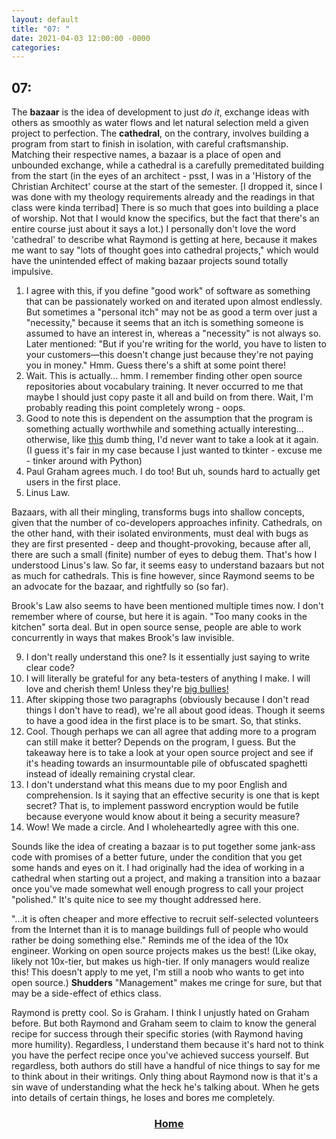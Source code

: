 ```yaml
---	
layout: default	
title: "07: "	
date: 2021-04-03 12:00:00 -0000	
categories:	
---
```


## 07:

The **bazaar** is the idea of development to just _do it_, exchange ideas with others as smoothly as water flows and let natural selection meld a given project to perfection. The **cathedral**, on the contrary, involves building a program from start to finish in isolation, with careful craftsmanship. Matching their respective names, a bazaar is a place of open and unbounded exchange, while a cathedral is a carefully premeditated building from the start (in the eyes of an architect - psst, I was in a 'History of the Christian Architect' course at the start of the semester. \[I dropped it, since I was done with my theology requirements already and the readings in that class were kinda terribad\] There is so much that goes into building a place of worship. Not that I would know the specifics, but the fact that there's an entire course just about it says a lot.)
I personally don't love the word 'cathedral' to describe what Raymond is getting at here, because it makes me want to say "lots of thought goes into cathedral projects," which would have the unintended effect of making bazaar projects sound totally impulsive.

1. I agree with this, if you define "good work" of software as something that can be passionately worked on and iterated upon almost endlessly. But sometimes a "personal itch" may not be as good a term over just a "necessity," because it seems that an itch is something someone is assumed to have an interest in, whereas a "necessity" is not always so. Later mentioned: "But if you're writing for the world, you have to listen to your customers—this doesn't change just because they're not paying you in money." Hmm. Guess there's a shift at some point there!
2. Wait. This is actually... hmm. I remember finding other open source repositories about vocabulary training. It never occurred to me that maybe I should just copy paste it all and build on from there. Wait, I'm probably reading this point completely wrong - oops.
5. Good to note this is dependent on the assumption that the program is something actually worthwhile and something actually interesting... otherwise, like [this](https://github.com/Nuolong/novlos-tools) dumb thing, I'd never want to take a look at it again. (I guess it's fair in my case because I just wanted to tkinter - excuse me - tinker around with Python)
6. Paul Graham agrees much. I do too! But uh, sounds hard to actually get users in the first place.
8. Linus Law.

Bazaars, with all their mingling, transforms bugs into shallow concepts, given that the number of co-developers approaches infinity. Cathedrals, on the other hand, with their isolated environments, must deal with bugs as they are first presented - deep and thought-provoking, because after all, there are such a small (finite) number of eyes to debug them. That's how I understood Linus's law. So far, it seems easy to understand bazaars but not as much for cathedrals. This is fine however, since Raymond seems to be an advocate for the bazaar, and rightfully so (so far).

Brook's Law also seems to have been mentioned multiple times now. I don't remember where of course, but here it is again. "Too many cooks in the kitchen" sorta deal. But in open source sense, people are able to work concurrently in ways that makes Brook's law invisible.

9. I don't really understand this one? Is it essentially just saying to write clear code?
10. I will literally be grateful for any beta-testers of anything I make. I will love and cherish them! Unless they're [big bullies](https://stop-irc-bullying.info/stop)[!](https://start-irc-bullying.org/start/)
11. After skipping those two paragraphs (obviously because I don't read things I don't have to read), we're all about good ideas. Though it seems to have a good idea in the first place is to be smart. So, that stinks.
13. Cool. Though perhaps we can all agree that adding more to a program can still make it better? Depends on the program, I guess. But the takeaway here is to take a look at your open source project and see if it's heading towards an insurmountable pile of obfuscated spaghetti instead of ideally remaining crystal clear.
17. I don't understand what this means due to my poor English and comprehension. Is it saying that an effective security is one that is kept secret? That is, to implement password encryption would be futile because everyone would know about it being a security measure?
18. Wow! We made a circle. And I wholeheartedly agree with this one.

Sounds like the idea of creating a bazaar is to put together some jank-ass code with promises of a better future, under the condition that you get some hands and eyes on it. I had originally had the idea of working in a cathedral when starting out a project, and making a transition into a bazaar once you've made somewhat well enough progress to call your project "polished." It's quite nice to see my thought addressed here.

"...it is often cheaper and more effective to recruit self-selected volunteers from the Internet than it is to manage buildings full of people who would rather be doing something else." Reminds me of the idea of the 10x engineer. Working on open source projects makes us the best! (Like okay, likely not 10x-tier, but makes us high-tier. If only managers would realize this! This doesn't apply to me yet, I'm still a noob who wants to get into open source.) **Shudders** "Management" makes me cringe for sure, but that may be a side-effect of ethics class.

Raymond is pretty cool. So is Graham. I think I unjustly hated on Graham before. But both Raymond and Graham seem to claim to know the general recipe for success through their specific stories (with Raymond having more humility). Regardless, I understand them because it's hard not to think you have the perfect recipe once you've achieved success yourself. But regardless, both authors do still have a handful of nice things to say for me to think about in their writings. Only thing about Raymond now is that it's a sin wave of understanding what the heck he's talking about. When he gets into details of certain things, he loses and bores me completely.

### [<center>Home</center>](https://nuolong.github.io/hacker-blog/)
